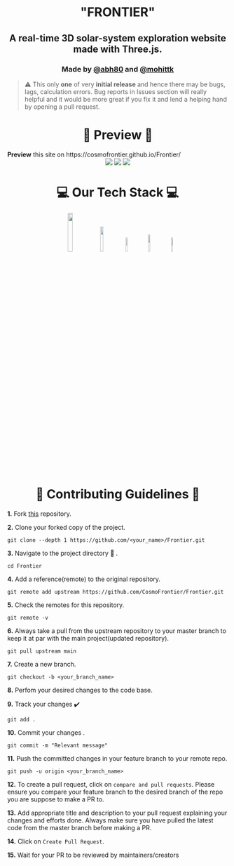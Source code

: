 <h1 align="center" > "FRONTIER" </h1>
<h2 align="center"> A real-time 3D solar-system exploration website made with Three.js. </h2>
<h3 align="center">Made by <a href="https://github.com/abh80">@abh80</a> and <a href="https://github.com/mohittk">@mohittk</a> </h3>

> ⚠️ This only **one** of very **__initial release__** and hence there may be bugs, lags, calculation errors.
> Bug reports in Issues section will really helpful and it would be more great if you fix it and lend a helping hand by opening a pull request.

<div class="contribute"> <h1 align="center"> 🚀 Preview 🚀</h1>
  <b>Preview</b> this site on https://cosmofrontier.github.io/Frontier/
</div>

<div class="img" align="center" >
<img src="https://user-images.githubusercontent.com/79041510/152326812-dc790f1c-5f89-4cd7-a574-0477de41be97.png" >
  <img src="https://user-images.githubusercontent.com/79041510/152324809-20f91635-47d7-44b7-b2c5-3d193ab5cbe9.png">
  <img src="https://user-images.githubusercontent.com/79041510/152324991-5ab60a3b-eff4-4b8e-ab38-f1baf5635f02.png" >
  </div>
<div class="tech_stack"> <h1 align="center"> 💻 Our Tech Stack 💻</h1>
  <div class="label" align="center" >
  <img src="https://img.shields.io/badge/JavaScript-323330?style=for-the-badge&logo=javascript&logoColor=F7DF1E" width="15%"> 
  <img src="https://img.shields.io/badge/ThreeJs-black?style=for-the-badge&logo=three.js&logoColor=white" width="12%">
  <img src="https://img.shields.io/badge/json-5E5C5C?style=for-the-badge&logo=json&logoColor=white" width="9%">
  <img src="https://img.shields.io/badge/HTML5-E34F26?style=for-the-badge&logo=html5&logoColor=white" width="10%">
  <img src="https://img.shields.io/badge/CSS3-1572B6?style=for-the-badge&logo=css3&logoColor=white" width="9%">
  </div>
</div>

<div class="contribute"> <h1 align="center"> 📌 Contributing Guidelines  📌</h1> 
  
**1.**  Fork [this](https://github.com/CosmoFrontier/Frontier.git) repository.

**2.**  Clone your forked copy of the project.
```
git clone --depth 1 https://github.com/<your_name>/Frontier.git
```
**3.** Navigate to the project directory :file_folder: .
```
cd Frontier
```
**4.** Add a reference(remote) to the original repository.
```
git remote add upstream https://github.com/CosmoFrontier/Frontier.git
```
**5.** Check the remotes for this repository.
```
git remote -v
```
**6.** Always take a pull from the upstream repository to your master branch to keep it at par with the main project(updated repository).
```
git pull upstream main
```
**7.** Create a new branch.
```
git checkout -b <your_branch_name>
```
**8.** Perfom your desired changes to the code base.


**9.** Track your changes :heavy_check_mark: 
```
git add . 
```
**10.** Commit your changes .
```
git commit -m "Relevant message"
```
**11.** Push the committed changes in your feature branch to your remote repo.
```
git push -u origin <your_branch_name>
```
**12.** To create a pull request, click on `compare and pull requests`. Please ensure you compare your feature branch to the desired branch of the repo you are suppose to make a PR to.

**13.** Add appropriate title and description to your pull request explaining your changes and efforts done. Always make sure you have pulled the latest code from the master branch before making a PR.

**14.** Click on `Create Pull Request`.
  
**15.** Wait for your PR to be reviewed by maintainers/creators

</div>
